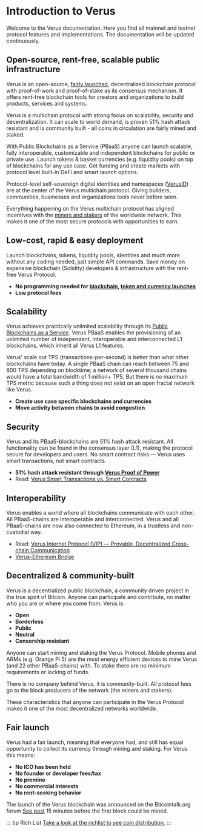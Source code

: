 # Introduction to Verus

Welcome to the Verus documentation. Here you find all mainnet and testnet protocol features and implementations. The documentation will be updated continuously.

## Open-source, rent-free, scalable public infrastructure
Verus is an open-source, [fairly launched](/overview/#fair-launch), decentralized blockchain protocol with proof-of-work and proof-of-stake as its consensus mechanism. It offers rent-free blockchain tools for creators and organizations to build products, services and systems. 

Verus is a multichain protocol with strong focus on scalability, security and decentralization. It can scale to world demand, is proven 51% hash attack resistant and is community built - all coins in circulation are fairly mined and staked.

With Public Blockchains as a Service (PBaaS) anyone can launch scalable, fully interoperable, customizable and independent blockchains for public or private use. Launch tokens & basket currencies (e.g. liquidity pools) on top of blockchains for any use case. Get funding and create markets with protocol level built-in DeFi and smart launch options.

Protocol-level self-sovereign digital identities and namespaces ([VerusID](/verusid/)) are at the center of the Verus multichain protocol. Giving builders, communities, businesses and organizations tools never before seen.

Everything happening on the Verus multichain protocol has aligned incentives with the [miners and stakers](/economy/) of the worldwide network. This makes it one of the most secure protocols with opportunities to earn.


## Low-cost, rapid & easy deployment
Launch blockchains, tokens, liquidity pools, identities and much more without any coding needed, just simple API commands. Save money on expensive blockchain (Solidity) developers & infrastructure with the rent-free Verus Protocol.

* **No programming needed for [blockchain](/blockchains/), [token and currency launches](/currencies/)**
* **Low protocol fees**

## Scalability
Verus achieves practically unlimited scalability through its [Public Blockchains as a Service](/blockchains/). Verus PBaaS enables the provisioning of an unlimited number of independent, interoperable and interconnected L1 blockchains, which inherit all Verus L1 features. 

Verus' scale out TPS (transactions-per-second) is better than what other blockchains have today. A single PBaaS chain can reach between 75 and 800 TPS depending on blocktime; a network of several thousand chains would have a total bandwidth of 1 million+ TPS. But there is no maximum TPS metric because such a thing does not exist on an open fractal network like Verus.

* **Create use case specific blockchains and currencies** 
* **Move activity between chains to avoid congestion**

## Security
Verus and its PBaaS-blockchains are 51% hash attack resistant. All functionality can be found in the consensus layer (L1), making the protocol secure for developers and users. No smart contract risks — Verus uses smart transactions, not smart contracts.

* **51% hash attack resistant through [Verus Proof of Power](/overview/verus-proof-of-power/)**
* Read: [Verus Smart Transactions vs. Smart Contracts](https://medium.com/veruscoin/verus-smart-transactions-vs-smart-contracts-f98079c00ed0)

## Interoperability
Verus enables a world where all blockchains communicate with each other. All PBaaS-chains are interoperable and interconnected. Verus and all PBaaS-chains are now also connected to Ethereum, in a trustless and non-custodial way.

* Read: [Verus Internet Protocol (VIP) — Provable, Decentralized Cross-chain Communication](https://medium.com/veruscoin/verus-internet-protocol-vip-provable-decentralized-cross-chain-communication-8d9414a429c5)
* [Verus-Ethereum Bridge](/eth-bridge/)

## Decentralized & community-built
Verus is a decentralized public blockchain, a community driven project in the true spirit of Bitcoin. Anyone can participate and contribute, no matter who you are or where you come from. Verus is:
* **Open**
* **Borderless**
* **Public**
* **Neutral**
* **Censorship resistant**

Anyone can start mining and staking the Verus Protocol. Mobile phones and ARMs (e.g. Orange Pi 5) are the most energy efficient devices to mine Verus (and 22 other PBaaS-chains) with. To stake there are no minimum requirements or locking of funds.

There is no company behind Verus, it is community-built. All protocol fees go to the block producers of the network (the miners and stakers).

These characteristics that anyone can participate in the Verus Protocol makes it one of the most decentralized networks worldwide.

## Fair launch
Verus had a fair launch, meaning that everyone had, and still has equal opportunity to collect its currency through mining and staking. For Verus this means:
* **No ICO has been held**
* **No founder or developer fees/tax**
* **No premine**
* **No commercial interests**
* **No rent-seeking behavior**

The launch of the Verus blockchain was announced on the Bitcointalk.org forum [See post](https://bitcointalk.org/index.php?topic=4070404.0) 15 minutes before the first block could be mined. 

::: tip Rich List
[Take a look at the richlist to see coin distribution.](https://dexstats.info/richlist.php?asset=VRSC) 
:::